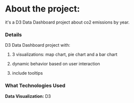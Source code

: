 About the project:
============

it's a D3 Data Dashboard project about co2 emissions by year.

### Details

D3 Data Dashboard project with:

1. 3 visualizations: map chart, pie chart and a bar chart

2. dynamic behavior based on user interaction

3. include tooltips

### What Technologies Used

**Data Visualization:** D3

